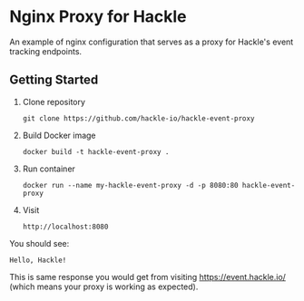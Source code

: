 # Nginx Proxy for Hackle
An example of nginx configuration that serves as a proxy for Hackle's event tracking endpoints.

## Getting Started

1. Clone repository

   `git clone https://github.com/hackle-io/hackle-event-proxy`

2. Build Docker image

   `docker build -t hackle-event-proxy .`

3. Run container

    `docker run --name my-hackle-event-proxy -d -p 8080:80 hackle-event-proxy`

4. Visit 

    `http://localhost:8080`

You should see:
```
Hello, Hackle!
```
This is same response you would get from visiting https://event.hackle.io/ (which means your proxy is working as expected).

